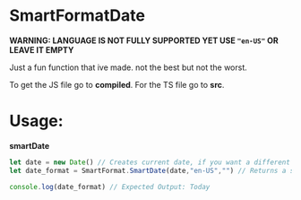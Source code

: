 # SmartFormatDate

**WARNING: LANGUAGE IS NOT FULLY SUPPORTED YET USE ``` "en-US" ``` OR LEAVE IT EMPTY**

Just a fun function that ive made.
not the best but not the worst.

To get the JS file go to **compiled**.
For the TS file go to **src**.

# Usage:

**smartDate**

```javascript
let date = new Date() // Creates current date, if you want a different date then input in the () an string. Example: Date("2023-1-1")
let date_format = SmartFormat.SmartDate(date,"en-US","") // Returns a string

console.log(date_format) // Expected Output: Today
```
